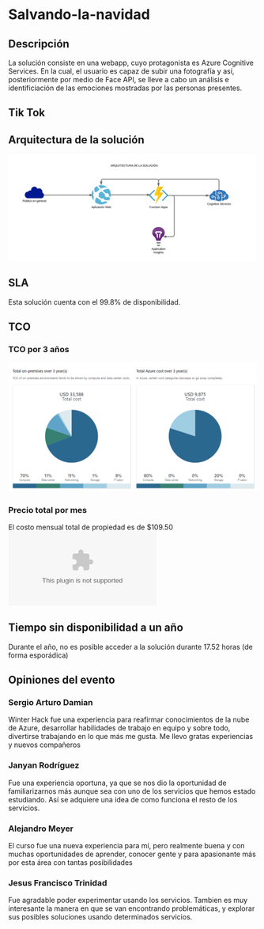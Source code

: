 # Salvando-la-navidad

## Descripción
La solución consiste en una webapp, cuyo protagonista es Azure Cognitive Services. En la cual, el usuario es capaz de subir una fotografía y así, posteriormente por medio de Face API, se lleve a cabo un análisis e identificiación de las emociones mostradas por las personas presentes. 

## Tik Tok


## Arquitectura de la solución
![Estructura de Salvando la Navidad](https://github.com/JanyanPuente/Salvando-la-navidad/blob/main/Pagina%20web/public/img/Estructura.png)

## SLA
Esta solución cuenta con el 99.8% de disponibilidad.

## TCO
### TCO por 3 años
![TCO por 3 años](https://github.com/JanyanPuente/Salvando-la-navidad/blob/main/Pagina%20web/public/img/TCO.png)

### Precio total por mes
El costo mensual total de propiedad es de $109.50
![Archivo Excel](https://github.com/JanyanPuente/Salvando-la-navidad/blob/main/Pagina%20web/public/img/ExportedEstimate.xlsx)

## Tiempo sin disponibilidad a un año
Durante el año, no es posible acceder a la solución durante 17.52 horas (de forma esporádica)

## Opiniones del evento
### Sergio Arturo Damian
Winter Hack fue una experiencia para reafirmar conocimientos de la nube de Azure, desarrollar habilidades de trabajo en equipo y sobre todo, divertirse trabajando en lo que más me gusta. Me llevo gratas experiencias y nuevos compañeros

### Janyan Rodríguez
Fue una experiencia oportuna, ya que se nos dio la oportunidad de familiarizarnos más aunque sea con uno de los servicios que hemos estado estudiando. Así se adquiere una idea de como funciona el resto de los servicios.

### Alejandro Meyer
El curso fue una nueva experiencia para mí, pero realmente buena y con muchas oportunidades de aprender, conocer gente y para apasionante más por esta área con tantas posibilidades

### Jesus Francisco Trinidad
Fue agradable poder experimentar usando los servicios. Tambien es muy interesante la manera en que se van encontrando problemáticas, y explorar sus posibles soluciones usando determinados servicios.
